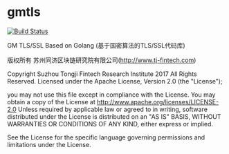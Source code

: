 # gmtls

[![Build Status](https://www.travis-ci.org/tjfoc/gmtls.svg?branch=master)](https://www.travis-ci.org/tjfoc/gmtls)

GM TLS/SSL Based on Golang (基于国密算法的TLS/SSL代码库)

版权所有 苏州同济区块链研究院有限公司(http://www.tj-fintech.com)

Copyright Suzhou Tongji Fintech Research Institute 2017 All Rights Reserved.
Licensed under the Apache License, Version 2.0 (the "License");

you may not use this file except in compliance with the License.
You may obtain a copy of the License at
     http://www.apache.org/licenses/LICENSE-2.0
Unless required by applicable law or agreed to in writing, software distributed under the License is distributed on an "AS IS" BASIS, WITHOUT WARRANTIES OR CONDITIONS OF ANY KIND, either express or implied.

See the License for the specific language governing permissions and limitations under the License.

